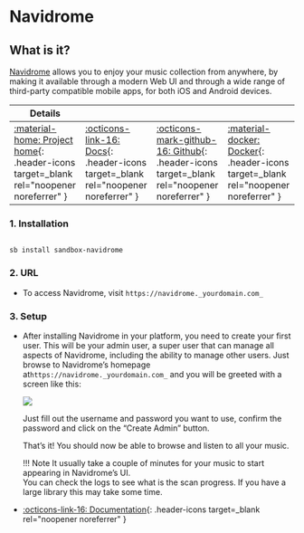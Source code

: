 # Navidrome

## What is it?

[Navidrome](https://www.navidrome.org/) allows you to enjoy your music collection from anywhere, by making it available through a modern Web UI and through a wide range of third-party compatible mobile apps, for both iOS and Android devices.

| Details     |             |             |             |
|-------------|-------------|-------------|-------------|
| [:material-home: Project home](https://www.navidrome.org/){: .header-icons target=_blank rel="noopener noreferrer" } | [:octicons-link-16: Docs](https://www.navidrome.org/docs/){: .header-icons target=_blank rel="noopener noreferrer" } | [:octicons-mark-github-16: Github](https://github.com/navidrome/navidrome/issues){: .header-icons target=_blank rel="noopener noreferrer" } | [:material-docker: Docker](https://hub.docker.com/r/deluan/navidrome){: .header-icons target=_blank rel="noopener noreferrer" }|

### 1. Installation

``` shell

sb install sandbox-navidrome

```

### 2. URL

- To access Navidrome, visit `https://navidrome._yourdomain.com_`

### 3. Setup

- After installing Navidrome in your platform, you need to create your first user. This will be your admin user, a super user that can manage all aspects of Navidrome, including the ability to manage other users. Just browse to Navidrome’s homepage at`https://navidrome._yourdomain.com_` and you will be greeted with a screen like this: <br />

     ![](../../images/community/navidrome_first_user.png)

    Just fill out the username and password you want to use, confirm the password and click on the “Create Admin” button.

    That’s it! You should now be able to browse and listen to all your music.

    !!! Note
             It usually take a couple of minutes for your music to start appearing in Navidrome’s UI. <br />
             You can check the logs to see what is the scan progress. If you have a large library this may take some time.

- [:octicons-link-16: Documentation](https://www.navidrome.org/docs/){: .header-icons target=_blank rel="noopener noreferrer" }
